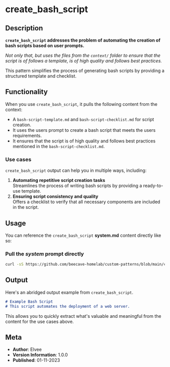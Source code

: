 # create_bash_script

## Description

**`create_bash_script` addresses the problem of automating the creation of bash scripts based on user prompts.**

_Not only that, but uses the files from the `context/` folder to ensure that the script is of follows a template, is of high quality and follows best practices._

This pattern simplifies the process of generating bash scripts by providing a structured template and checklist.

## Functionality

When you use `create_bash_script`, it pulls the following content from the context:

- A `bash-script-template.md` and `bash-script-checklist.md` for script creation.
- It uses the users prompt to create a bash script that meets the users requirements.
- It ensures that the script is of high quality and follows best practices mentioned in the `bash-script-checklist.md`.

### Use cases

`create_bash_script` output can help you in multiple ways, including:

1. **Automating repetitive script creation tasks**<br />
   Streamlines the process of writing bash scripts by providing a ready-to-use template.
2. **Ensuring script consistency and quality**<br/>
   Offers a checklist to verify that all necessary components are included in the script.

## Usage

You can reference the `create_bash_script` **system.md** content directly like so:

### **Pull the _system_ prompt directly**

```sh
curl -sS https://github.com/beecave-homelab/custom-patterns/blob/main/create_bash_script/system.md
```

## Output

Here's an abridged output example from `create_bash_script`.

```markdown
# Example Bash Script
# This script automates the deployment of a web server.
```

This allows you to quickly extract what's valuable and meaningful from the content for the use cases above.

## Meta

- **Author**: Elvee
- **Version Information**: 1.0.0
- **Published**: 01-11-2023
